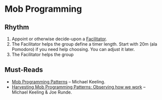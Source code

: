 # Mob Programming

## Rhythm

1. Appoint or otherwise decide-upon a [Facilitator](https://github.com/michaelkeeling/mob-programming-patterns#patterns).
2. The Facilitator helps the group define a timer length. Start with 20m (ala Pomodoro) if you need help choosing. You can adjust it later.
3. The Facilitator helps the group 

## Must-Reads

- [Mob Programming Patterns](https://github.com/michaelkeeling/mob-programming-patterns) – Michael Keeling.
- [Harvesting Mob Programming Patterns: Observing how we work](https://www.agilealliance.org/resources/experience-reports/harvesting-mob-programming-patterns-observing-how-we-work/) – Michael Keeling & Joe Runde.

<!--stackedit_data:
eyJoaXN0b3J5IjpbLTE4OTA0MzU0NzMsLTE4NzE4OTM4OTJdfQ
==
-->